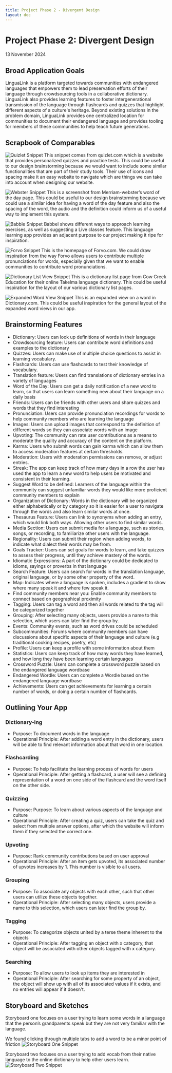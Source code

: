 ```yaml
---
title: Project Phase 2 - Divergent Design
layout: doc
---
```


# Project Phase 2: Divergent Design
13 November 2024

## Broad Application Goals 
LinguaLink is a platform targeted towards communities with endangered languages that empowers them to lead preservation efforts of their language through crowdsourcing tools in a collaborative dictionary. LinguaLink also provides learning features to foster intergenerational transmission of the language through flashcards and quizzes that highlight different aspects of a culture's heritage. Beyond existing solutions in the problem domain, LinguaLink provides one centralized location for communities to document their endangered language and provides tooling for members of these communities to help teach future generations.

## Scrapbook of Comparables
![Quizlet Snippet](../../assets/images/assignment8/quizlet.png)
This snippet comes from quizlet.com which is a website that provides personalized quizzes and practice tests. This could be useful to our design brainstorming because we would want to include some similar functionalities that are part of their study tools. Their use of icons and spacing make it an easy website to navigate which are things we can take into account when designing our website. 

![Webster Snippet](../../assets/images/assignment8/webster.png)
This is a screenshot from Merriam-webster’s word of the day page. This could be useful to our design brainstorming because we could use a similar idea for having a word of the day feature and also the spacing of the word, the audio and the definition could inform us of a useful way to implement this system. 

![Babble Snippet](../../assets/images/assignment8/babble.png)
Babbel shows different ways to approach learning exercises, as well as suggesting a Live classes feature. This language learning app provides an adjacent purpose to our project making it ripe for inspiration.

![Forvo Snippet](../../assets/images/assignment8/forvo.png)
This is the homepage of Forvo.com. We could draw inspiration from the way Forvo allows users to contribute multiple pronunciations for words, especially given that we want to enable communities to contribute word pronunciations. 

![Dictionary List View Snippet](../../assets/images/assignment8/dictionary-list-view.png)
This is a dictionary list page from Cow Creek Education for their online Takelma language dictionary. This could be useful inspiration for the layout of our various dictionary list pages.

![Expanded Word View Snippet](../../assets/images/assignment8/expanded-word-view.png)
This is an expanded view on a word in Dictionary.com. This could be useful inspiration for the general layout of the expanded word views in our app.

## Brainstorming Features
- Dictionary: Users can look up definitions of words in their language
- Crowdsourcing feature: Users can contribute word definitions and examples to the dictionary
- Quizzes: Users can make use of multiple choice questions to assist in learning vocabulary.
- Flashcards: Users can use flashcards to test their knowledge of vocabulary.
- Translation feature: Users can find translations of dictionary entries in a variety of languages
- Word of the Day: Users can get a daily notification of a new word to learn, so that users can learn something new about their language on a daily basis
- Friends: Users can be friends with other users and share quizzes and words that they find interesting
- Pronunciation: Users can provide pronunciation recordings for words to help community members who are learning the language
- Images: Users can upload images that correspond to the definition of different words so they can associate words with an image
- Upvoting: The community can rate user contributions as a means to moderate the quality and accuracy of the content on the platform.
- Karma: Users who submit words can gain karma which can allow them to access moderation features at certain thresholds.
- Moderation: Users with moderation permissions can remove, or adjust entries.
- Streak: The app can keep track of how many days in a row the user has used the app to learn a new word to help users be motivated and consistent in their learning.
- Suggest Word to be defined: Learners of the language within the community can suggest unfamiliar words they would like more proficient community members to explain
- Organization of Dictionary: Words in the dictionary will be organized either alphabetically or by category so it is easier for a user to navigate through the words and also learn similar words at once. 
- Thesaurus Feature: Users can link to synonyms when adding an entry, which would link both ways. Allowing other users to find similar words.
- Media Section: Users can submit media for a language, such as stories, songs, or recording, to familiarize other users with the language.
- Regionality: Users can submit their region when adding words, to indicate what dialect their words may be from.
- Goals Tracker: Users can set goals for words to learn, and take quizzes to assess their progress, until they achieve mastery of the words.
- Idiomatic Expressions: A part of the dictionary could be dedicated to idioms, sayings or proverbs in that language 
- Search Feature: Users can search for words in the translation language, original language, or by some other property of the word.
- Map: Indicates where a language is spoken, includes a gradient to show where many speak it and where few speak it.
- Find community members near you: Enable community members to connect based on geographical proximity
- Tagging: Users can tag a word and then all words related to the tag will be categorized together
- Grouping: After selecting many objects, users provide a name to this selection, which users can later find the group by.
- Events: Community events, such as word drives could be scheduled
- Subcommunities: Forums where community members can have discussions about specific aspects of their language and culture (e.g traditional cooking recipes, poetry, etc)
- Profile: Users can keep a profile with some information about them
- Statistics: Users can keep track of how many words they have learned, and how long they have been learning certain languages
- Crossword Puzzle: Users can complete a crossword puzzle based on the endangered language wordbase
- Endangered Wordle: Users can complete a Wordle based on the endangered language wordbase 
- Achievements: Users can get achievements for learning a certain number of words, or doing a certain number of flashcards.

## Outlining Your App
### Dictionary-ing
- Purpose: To document words in the language 
- Operational Principle: After adding a word entry in the dictionary, users will be able to find relevant information about that word in one location.
### Flashcarding
- Purpose: To help facilitate the learning process of words for users
- Operational Principle: After getting a flashcard, a user will see a defining representation of a word on one side of the flashcard and the word itself on the other side.
### Quizzing
- Purpose: Purpose: To learn about various aspects of the language and culture
- Operational Principle: After creating a quiz, users can take the quiz and select from multiple answer options, after which the website will inform them if they selected the correct one.
### Upvoting
- Purpose: Rank community contributions based on user approval
- Operational Principle: After an item gets upvoted, its associated number of upvotes increases by 1. This number is visible to all users.
### Grouping
- Purpose: To associate any objects with each other, such that other users can utilize these objects together.
- Operational Principle: After selecting many objects, users provide a name to this selection, which users can later find the group by.
### Tagging
- Purpose: To categorize objects united by a terse theme inherent to the objects
- Operational Principle: After tagging an object with x category, that object will be associated with other objects tagged with x category.
### Searching
- Purpose: To allow users to look up items they are interested in
- Operational Principle: After searching for some property of an object, the object will show up with all of its associated values if it exists, and no entries will appear if it doesn't. 

## Storyboard and Sketches
Storyboard one focuses on a user trying to learn some words in a language that the person’s grandparents speak but they are not very familiar with the language. 

We found clicking through multiple tabs to add a word to be a minor point of friction
![Storyboard One Snippet](../../assets/images/assignment8/storyboard1.png)

Storyboard two focuses on a user trying to add vocab from their native language to the online dictionary to help other users learn. 
![Storyboard Two Snippet](../../assets/images/assignment8/storyboard2.png)
